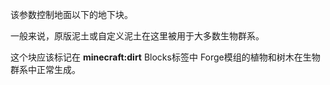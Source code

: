 该参数控制地面以下的地下块。

一般来说，原版泥土或自定义泥土在这里被用于大多数生物群系。

这个块应该标记在 <b>minecraft:dirt</b> Blocks标签中
Forge模组的植物和树木在生物群系中正常生成。
